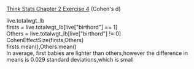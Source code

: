 [Think Stats Chapter 2 Exercise 4](http://greenteapress.com/thinkstats2/html/thinkstats2003.html#toc24) (Cohen's d)

>>
live.totalwgt_lb  
firsts = live.totalwgt_lb[live["birthord"] == 1]  
Others = live.totalwgt_lb[live["birthord"] != 0]  
CohenEffectSize(firsts,Others)  
firsts.mean(),Others.mean()  
In average, first babies are lighter than others,however the difference in means is 0.029   standard deviations,which is small  
